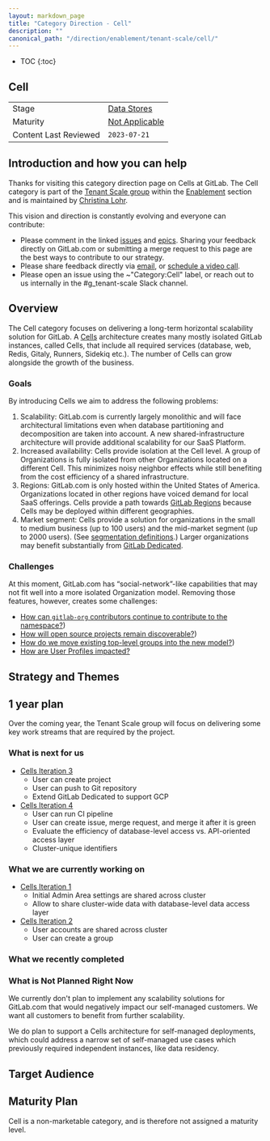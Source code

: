 ```yaml
---
layout: markdown_page
title: "Category Direction - Cell"
description: ""
canonical_path: "/direction/enablement/tenant-scale/cell/"
---
```


- TOC
{:toc}

## Cell

| | |
| --- | --- |
| Stage | [Data Stores](/direction/enablement/) |
| Maturity | [Not Applicable](/direction/maturity/) |
| Content Last Reviewed | `2023-07-21` |

## Introduction and how you can help

Thanks for visiting this category direction page on Cells at GitLab. The Cell category is part of the [Tenant Scale group](https://about.gitlab.com/handbook/product/categories/#tenant-scale-group) within the [Enablement](https://about.gitlab.com/direction/enablement/) section and is maintained by [Christina Lohr](https://about.gitlab.com/company/team/#lohrc). 

This vision and direction is constantly evolving and everyone can contribute:
* Please comment in the linked [issues](https://gitlab.com/groups/gitlab-org/-/issues/?sort=updated_desc&state=opened&label_name%5B%5D=group%3A%3Atenant%20scale&label_name%5B%5D=Category%3ACell&first_page_size=100) and [epics](https://gitlab.com/groups/gitlab-org/-/epics?state=opened&page=1&sort=start_date_desc&label_name[]=group::tenant+scale&label_name[]=Category:Cell). Sharing your feedback directly on GitLab.com or submitting a merge request to this page are the best ways to contribute to our strategy.
* Please share feedback directly via [email](https://gitlab.com/lohrc), or [schedule a video call](https://calendly.com/christinalohr/30min).
* Please open an issue using the ~"Category:Cell" label, or reach out to us internally in the #g_tenant-scale Slack channel.

## Overview

The Cell category focuses on delivering a long-term horizontal scalability solution for GitLab. A [Cells](https://docs.gitlab.com/ee/architecture/blueprints/cells/index.html) architecture creates many mostly isolated GitLab instances, called Cells, that include all required services (database, web, Redis, Gitaly, Runners, Sidekiq etc.). The number of Cells can grow alongside the growth of the business.

### Goals

By introducing Cells we aim to address the following problems:

1. Scalability: GitLab.com is currently largely monolithic and will face architectural limitations even when database partitioning and decomposition are taken into account. A new shared-infrastructure architecture will provide additional scalability for our SaaS Platform.
1. Increased availability: Cells provide isolation at the Cell level. A group of Organizations is fully isolated from other Organizations located on a different Cell. This minimizes noisy neighbor effects while still benefiting from the cost efficiency of a shared infrastructure.
1. Regions: GitLab.com is only hosted within the United States of America. Organizations located in other regions have voiced demand for local SaaS offerings. Cells provide a path towards [GitLab Regions](https://gitlab.com/groups/gitlab-org/-/epics/6037) because Cells may be deployed within different geographies.
1. Market segment: Cells provide a solution for organizations in the small to medium business (up to 100 users) and the mid-market segment (up to 2000 users). (See [segmentation definitions](https://about.gitlab.com/handbook/sales/field-operations/gtm-resources/#segmentation).) Larger organizations may benefit substantially from [GitLab Dedicated](https://docs.gitlab.com/ee/subscriptions/gitlab_dedicated/index.html).

### Challenges

At this moment, GitLab.com has “social-network”-like capabilities that may not fit well into a more isolated Organization model. Removing those features, however, creates some challenges:

- [How can `gitlab-org` contributors continue to contribute to the namespace?](https://gitlab.com/gitlab-org/gitlab/-/issues/418228))
- [How will open source projects remain discoverable?](https://gitlab.com/gitlab-org/gitlab/-/issues/418228))
- [How do we move existing top-level groups into the new model?](https://gitlab.com/gitlab-org/gitlab/-/issues/418225))
- [How are User Profiles impacted?](https://gitlab.com/gitlab-org/gitlab/-/issues/411931)

## Strategy and Themes

## 1 year plan

Over the coming year, the Tenant Scale group will focus on delivering some key work streams that are required by the project.

### What is next for us

- [Cells Iteration 3](https://gitlab.com/groups/gitlab-org/-/epics/10997)
  - User can create project
  - User can push to Git repository
  - Extend GitLab Dedicated to support GCP
- [Cells Iteration 4](https://gitlab.com/groups/gitlab-org/-/epics/10998)
  - User can run CI pipeline
  - User can create issue, merge request, and merge it after it is green
  - Evaluate the efficiency of database-level access vs. API-oriented access layer
  - Cluster-unique identifiers

### What we are currently working on

- [Cells Iteration 1](https://gitlab.com/groups/gitlab-org/-/epics/9667)
  - Initial Admin Area settings are shared across cluster
  - Allow to share cluster-wide data with database-level data access layer
- [Cells Iteration 2](https://gitlab.com/groups/gitlab-org/-/epics/9813)
  - User accounts are shared across cluster
  - User can create a group

### What we recently completed

### What is Not Planned Right Now

We currently don't plan to implement any scalability solutions for GitLab.com that would negatively impact our self-managed customers. We want all customers to benefit from further scalability.

We do plan to support a Cells architecture for self-managed deployments, which could address a narrow set of self-managed use cases which previously required independent instances, like data residency.

## Target Audience

## Maturity Plan

Cell is a non-marketable category, and is therefore not assigned a maturity level.
